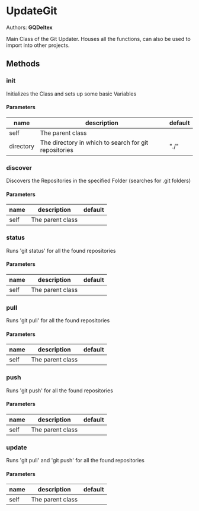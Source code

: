 # UpdateGit
Authors: **GQDeltex**

Main Class of the Git Updater. Houses all the functions, can also be used to import into other projects.   


## Methods


### __init__


Initializes the Class and sets up some basic Variables   
  


#### Parameters
name | description | default
--- | --- | ---
self | The parent class | 
directory | The directory in which to search for git repositories | "./"





### discover


Discovers the Repositories in the specified Folder (searches for .git folders)   


#### Parameters
name | description | default
--- | --- | ---
self | The parent class | 





### status


Runs 'git status' for all the found repositories   


#### Parameters
name | description | default
--- | --- | ---
self | The parent class | 





### pull


Runs 'git pull' for all the found repositories   


#### Parameters
name | description | default
--- | --- | ---
self | The parent class | 





### push


Runs 'git push' for all the found repositories   


#### Parameters
name | description | default
--- | --- | ---
self | The parent class | 





### update


Runs 'git pull' and 'git push' for all the found repositories   


#### Parameters
name | description | default
--- | --- | ---
self | The parent class | 




